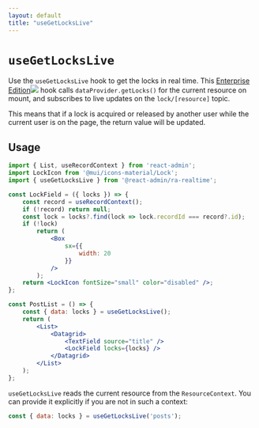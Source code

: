 ```yaml
---
layout: default
title: "useGetLocksLive"
---
```


# `useGetLocksLive`

Use the `useGetLocksLive` hook to get the locks in real time. This [Enterprise Edition](https://react-admin-ee.marmelab.com)<img class="icon" src="./img/premium.svg" /> hook calls `dataProvider.getLocks()` for the current resource on mount, and subscribes to live updates on the `lock/[resource]` topic.

This means that if a lock is acquired or released by another user while the current user is on the page, the return value will be updated.

## Usage

```jsx
import { List, useRecordContext } from 'react-admin';
import LockIcon from '@mui/icons-material/Lock';
import { useGetLocksLive } from '@react-admin/ra-realtime';

const LockField = ({ locks }) => {
    const record = useRecordContext();
    if (!record) return null;
    const lock = locks?.find(lock => lock.recordId === record?.id);
    if (!lock)
        return (
            <Box
                sx={{
                    width: 20
                }}
            />
        );
    return <LockIcon fontSize="small" color="disabled" />;
};

const PostList = () => {
    const { data: locks } = useGetLocksLive();
    return (
        <List>
            <Datagrid>
                <TextField source="title" />
                <LockField locks={locks} />
            </Datagrid>
        </List>
    );
};
```

`useGetLocksLive` reads the current resource from the `ResourceContext`. You can provide it explicitly if you are not in such a context:

```jsx
const { data: locks } = useGetLocksLive('posts');
```

